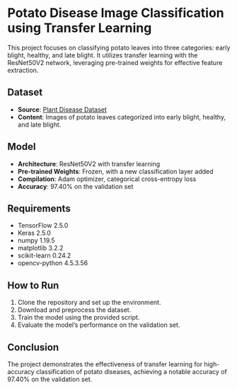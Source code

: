 # Potato Disease Image Classification using Transfer Learning

This project focuses on classifying potato leaves into three categories: early blight, healthy, and late blight. It utilizes transfer learning with the ResNet50V2 network, leveraging pre-trained weights for effective feature extraction.

## Dataset

- **Source**: [Plant Disease Dataset](https://www.kaggle.com/datasets/emmarex/plantdisease?resource=download)
- **Content**: Images of potato leaves categorized into early blight, healthy, and late blight.

## Model

- **Architecture**: ResNet50V2 with transfer learning
- **Pre-trained Weights**: Frozen, with a new classification layer added
- **Compilation**: Adam optimizer, categorical cross-entropy loss
- **Accuracy**: 97.40% on the validation set

## Requirements

- TensorFlow 2.5.0
- Keras 2.5.0
- numpy 1.19.5
- matplotlib 3.2.2
- scikit-learn 0.24.2
- opencv-python 4.5.3.56

## How to Run

1. Clone the repository and set up the environment.
2. Download and preprocess the dataset.
3. Train the model using the provided script.
4. Evaluate the model’s performance on the validation set.

## Conclusion

The project demonstrates the effectiveness of transfer learning for high-accuracy classification of potato diseases, achieving a notable accuracy of 97.40% on the validation set.
